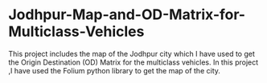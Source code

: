 # Jodhpur-Map-and-OD-Matrix-for-Multiclass-Vehicles
This project includes the map of the Jodhpur city which I have used to get the Origin Destination (OD) Matrix for the multiclass vehicles. In this project ,I have used the Folium python library to get the map of the city.
